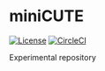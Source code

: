 # miniCUTE

[![License](https://img.shields.io/github/license/CUTE-Lang/miniCUTE.svg)](https://github.com/CUTE-Lang/miniCUTE/blob/master/LICENSE)
[![CircleCI](https://circleci.com/gh/CUTE-Lang/miniCUTE/tree/master.svg?style=svg)](https://circleci.com/gh/CUTE-Lang/miniCUTE/tree/master)

Experimental repository
